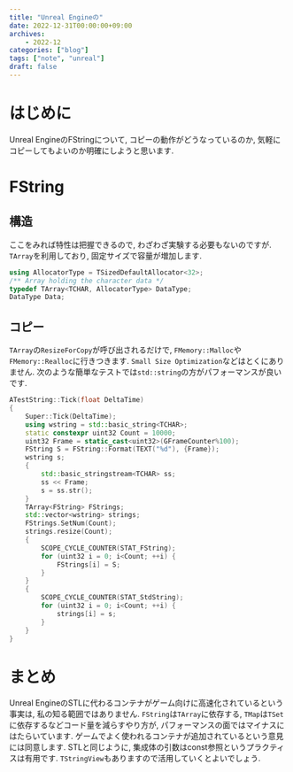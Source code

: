 ```yaml
---
title: "Unreal Engineの"
date: 2022-12-31T00:00:00+09:00
archives:
    - 2022-12
categories: ["blog"]
tags: ["note", "unreal"]
draft: false
---
```


# はじめに
Unreal EngineのFStringについて, コピーの動作がどうなっているのか, 気軽にコピーしてもよいのか明確にしようと思います.

# FString

## 構造
ここをみれば特性は把握できるので, わざわざ実験する必要もないのですが.
`TArray`を利用しており, 固定サイズで容量が増加します.

```cpp
using AllocatorType = TSizedDefaultAllocator<32>;
/** Array holding the character data */
typedef TArray<TCHAR, AllocatorType> DataType;
DataType Data;

```

## コピー
`TArray`の`ResizeForCopy`が呼び出されるだけで, `FMemory::Malloc`や`FMemory::Realloc`に行きつきます. `Small Size Optimization`などはとくにありません. 
次のような簡単なテストでは`std::string`の方がパフォーマンスが良いです.

```cpp
ATestString::Tick(float DeltaTime)
{
    Super::Tick(DeltaTime);
    using wstring = std::basic_string<TCHAR>;
    static constexpr uint32 Count = 10000;
    uint32 Frame = static_cast<uint32>(GFrameCounter%100);
    FString S = FString::Format(TEXT("%d"), {Frame});
    wstring s;
    {
        std::basic_stringstream<TCHAR> ss;
        ss << Frame;
        s = ss.str();
    }
    TArray<FString> FStrings;
    std::vector<wstring> strings;
    FStrings.SetNum(Count);
    strings.resize(Count);
    {
        SCOPE_CYCLE_COUNTER(STAT_FString);
        for (uint32 i = 0; i<Count; ++i) {
            FStrings[i] = S;
        }
    }
    {
        SCOPE_CYCLE_COUNTER(STAT_StdString);
        for (uint32 i = 0; i<Count; ++i) {
            strings[i] = s;
        }
    }
}
```

# まとめ
Unreal EngineのSTLに代わるコンテナがゲーム向けに高速化されているという事実は, 私の知る範囲ではありません. `FString`は`TArray`に依存する, `TMap`は`TSet`に依存するなどコード量を減らすやり方が, パフォーマンスの面ではマイナスにはたらいています. 
ゲームでよく使われるコンテナが追加されているという意見には同意します.
STLと同じように, 集成体の引数はconst参照というプラクティスは有用です. `TStringView`もありますので活用していくとよいでしょう.

